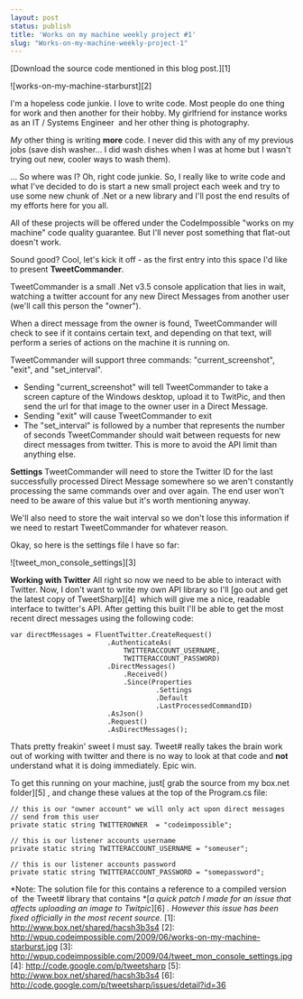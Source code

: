 ```yaml
---
layout: post
status: publish
title: 'Works on my machine weekly project #1'
slug: "Works-on-my-machine-weekly-project-1"
---
```

[Download the source code mentioned in this blog post.][1] 

![works-on-my-machine-starburst][2] 

I'm a hopeless code junkie. I love to write code. Most people do one thing for work and then another for their hobby. My girlfriend for instance works as an IT / Systems Engineer  and her other thing is photography.

*My* other thing is writing **more** code. I never did this with any of my previous jobs (save dish washer... I did wash dishes when I was at home but I wasn't trying out new, cooler ways to wash them).

... So where was I? Oh, right code junkie. So, I really like to write code and what I've decided to do is start a new small project each week and try to use some new chunk of .Net or a new library and I'll post the end results of my efforts here for you all.

All of these projects will be offered under the CodeImpossible "works on my machine" code quality guarantee. But I'll never post something that flat-out doesn't work.

Sound good? Cool, let's kick it off - as the first entry into this space I'd like to present **TweetCommander**.

TweetCommander is a small .Net v3.5 console application that lies in wait, watching a twitter account for any new Direct Messages from another user (we'll call this person the "owner").

When a direct message from the owner is found, TweetCommander will check to see if it contains certain text, and depending on that text, will perform a series of actions on the machine it is running on.

TweetCommander will support three commands: "current_screenshot", "exit", and "set_interval".

 - Sending "current_screenshot" will tell TweetCommander to take a screen capture of the Windows desktop, upload it to TwitPic, and then send the url for that image to the owner user in a Direct Message.
 - Sending "exit" will cause TweetCommander to exit
 - The "set_interval" is followed by a number that represents the number of seconds TweetCommander should wait between requests for new direct messages from twitter. This is more to avoid the API limit than anything else.

**Settings**
TweetCommander will need to store the Twitter ID for the last successfully processed Direct Message somewhere so we aren't constantly processing the same commands over and over again. The end user won't need to be aware of this value but it's worth mentioning anyway.

We'll also need to store the wait interval so we don't lose this information if we need to restart TweetCommander for whatever reason.

Okay, so here is the settings file I have so far:

![tweet_mon_console_settings][3] 

**Working with Twitter**
All right so now we need to be able to interact with Twitter. Now, I don't want to write my own API library so I'll [go out and get the latest copy of TweetSharp][4]  which will give me a nice, readable interface to twitter's API. After getting this built I'll be able to get the most recent direct messages using the following code:
    
    var directMessages = FluentTwitter.CreateRequest()
                            .AuthenticateAs(
                                TWITTERACCOUNT_USERNAME,
                                TWITTERACCOUNT_PASSWORD)
                            .DirectMessages()
                                .Received()
                                .Since(Properties
                                        .Settings
                                        .Default
                                        .LastProcessedCommandID)
                            .AsJson()
                            .Request()
                            .AsDirectMessages();

Thats pretty freakin' sweet I must say. Tweet# really takes the brain work out of working with twitter and there is no way to look at that code and **not** understand what it is doing immediately. Epic win.

To get this running on your machine, just[ grab the source from my box.net folder][5] , and change these values at the top of the Program.cs file:
    
    // this is our "owner account" we will only act upon direct messages
    // send from this user
    private static string TWITTEROWNER  = "codeimpossible"; 
    
    // this is our listener accounts username
    private static string TWITTERACCOUNT_USERNAME = "someuser";
    
    // this is our listener accounts password
    private static string TWITTERACCOUNT_PASSWORD = "somepassword";

*Note: The solution file for this contains a reference to a compiled version of  the Tweet# library that contains *[*a quick patch I made for an issue that affects uploading an image to Twitpic*][6] *. However this issue has been fixed officially in the most recent source.*
  [1]: http://www.box.net/shared/hacsh3b3s4
  [2]: http://wpup.codeimpossible.com/2009/06/works-on-my-machine-starburst.jpg
  [3]: http://wpup.codeimpossible.com/2009/04/tweet_mon_console_settings.jpg
  [4]: http://code.google.com/p/tweetsharp
  [5]: http://www.box.net/shared/hacsh3b3s4
  [6]: http://code.google.com/p/tweetsharp/issues/detail?id=36
